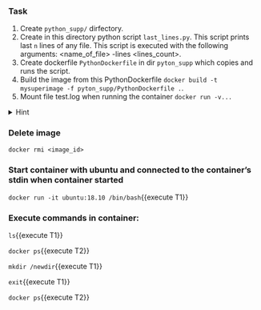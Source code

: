 ### Task

1. Create `python_supp/` dirfectory.
2. Create in this directory python script `last_lines.py`. This script prints last `n` lines of any file. This script is executed with the following arguments: <name_of_file> -lines <lines_count>.
3.  Create dockerfile `PythonDockerfile` in dir `pyton_supp` which copies and runs the script.
4.  Build the image from this PythonDockerfile `docker build -t mysuperimage -f pyton_supp/PythonDockerfile .`.
5.  Mount file test.log when running the container `docker run -v...`

<details>
<summary>Hint</summary>
Use
```
docker run -v /test.log:/test.log mysuperimage test.log -lines 5
```{{exec T1}}
</details>
 
### Delete image 

`docker rmi <image_id>`


### Start container with ubuntu and connected to the container’s stdin when container started 

`docker run -it ubuntu:18.10 /bin/bash`{{execute T1}}

### Execute commands in container:

`ls`{{execute T1}}

`docker ps`{{execute T2}}

`mkdir /newdir`{{execute T1}}

`exit`{{execute T1}}


`docker ps`{{execute T2}}

